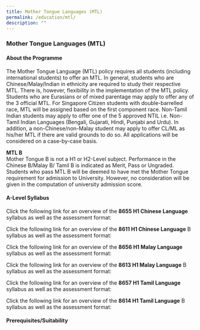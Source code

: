 ```yaml
---
title: Mother Tongue Languages (MTL)
permalink: /education/mtl/
description: ""
---
```

### **Mother Tongue Languages (MTL)**
#### **About the Programme**
The Mother Tongue Language (MTL) policy requires all students (including international students) to offer an MTL. In general, students who are Chinese/Malay/Indian in ethnicity are required to study their respective MTL. There is, however, flexibility in the implementation of the MTL policy. Students who are Eurasians or of mixed parentage may apply to offer any of the 3 official MTL. For Singapore Citizen students with double-barrelled race, MTL will be assigned based on the first component race. Non-Tamil Indian students may apply to offer one of the 5 approved NTIL i.e. Non-Tamil Indian Languages (Bengali, Gujarati, Hindi, Punjabi and Urdu). In addition, a non-Chinese/non-Malay student may apply to offer CL/ML as his/her MTL if there are valid grounds to do so. All applications will be considered on a case-by-case basis.  

**MTL B**<br>
Mother Tongue B is not a H1 or H2-Level subject. Performance in the Chinese B/Malay B/ Tamil B is indicated as Merit, Pass or Ungraded. Students who pass MTL B will be deemed to have met the Mother Tongue requirement for admission to University. However, no consideration will be given in the computation of university admission score.

#### **A-Level Syllabus**
Click the following link for an overview of the **8655 H1 Chinese Language** syllabus as well as the assessment format:


Click the following link for an overview of the **8611 H1 Chinese Language** B syllabus as well as the assessment format:


Click the following link for an overview of the **8656 H1 Malay Language** syllabus as well as the assessment format:


Click the following link for an overview of the **8613 H1 Malay Language** B syllabus as well as the assessment format: 


Click the following link for an overview of the **8657 H1 Tamil Language** syllabus as well as the assessment format: 


Click the following link for an overview of the **8614 H1 Tamil Language** B syllabus as well as the assessment format: 



#### **Prerequisites/Suitability**